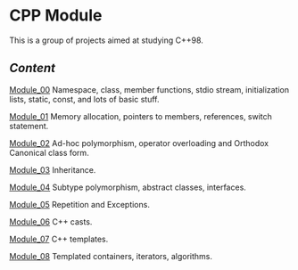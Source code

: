 # CPP Module

This is a group of projects aimed at studying C++98.

## _Content_
[Module_00](https://github.com/DVAkmandy/CPP/blob/main/M00/CPP_M00.pdf) Namespace, class, member functions, stdio stream, initialization lists, static, const, and lots of basic stuff.

[Module_01](https://github.com/DVAkmandy/CPP/blob/main/%D0%9C01/CPP_M01.pdf) Memory allocation, pointers to members, references, switch statement.

[Module_02](https://github.com/DVAkmandy/CPP/blob/main/M02/CPP_M02.pdf) Ad-hoc polymorphism, operator overloading and Orthodox Canonical class form.

[Module_03](https://github.com/DVAkmandy/CPP/blob/main/M03/CPP_M03.pdf) Inheritance.

[Module_04](https://github.com/DVAkmandy/CPP/blob/main/M04/CPP_M04.pdf) Subtype polymorphism, abstract classes, interfaces.

[Module_05](https://github.com/DVAkmandy/CPP/blob/main/M05/CPP_M05.pdf) Repetition and Exceptions.

[Module_06](https://github.com/DVAkmandy/CPP/blob/main/M06/CPP_M06.pdf) C++ casts.

[Module_07](https://github.com/DVAkmandy/CPP/blob/main/M07/CPP_M07.pdf) C++ templates.

[Module_08](https://github.com/DVAkmandy/CPP/blob/main/M08/CPP_M08.pdf) Templated containers, iterators, algorithms.
